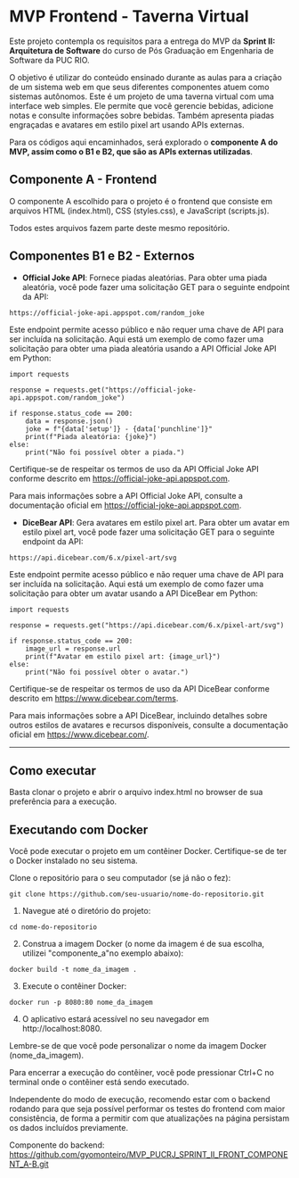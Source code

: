 # MVP Frontend - Taverna Virtual

Este projeto contempla os requisitos para a entrega do MVP da **Sprint II: Arquitetura de Software** do curso de Pós Graduação em Engenharia de Software da PUC RIO.

O objetivo é utilizar do conteúdo ensinado durante as aulas para a criação de um sistema web em que seus diferentes componentes atuem como sistemas autônomos.
Este é um projeto de uma taverna virtual com uma interface web simples. Ele permite que você gerencie bebidas, adicione notas e consulte informações sobre bebidas. Também apresenta piadas engraçadas e avatares em estilo pixel art usando APIs externas.

Para os códigos aqui encaminhados, será explorado o **componente A do MVP, assim como o B1 e B2, que são as APIs externas utilizadas**.

## Componente A - Frontend
O componente A escolhido para o projeto é o frontend que consiste em arquivos HTML (index.html), CSS (styles.css), e JavaScript (scripts.js). 

Todos estes arquivos fazem parte deste mesmo repositório.

## Componentes B1 e B2 - Externos

- **Official Joke API**: Fornece piadas aleatórias.
Para obter uma piada aleatória, você pode fazer uma solicitação GET para o seguinte endpoint da API:
```
https://official-joke-api.appspot.com/random_joke
```
Este endpoint permite acesso público e não requer uma chave de API para ser incluída na solicitação.
Aqui está um exemplo de como fazer uma solicitação para obter uma piada aleatória usando a API Official Joke API em Python:
```
import requests

response = requests.get("https://official-joke-api.appspot.com/random_joke")

if response.status_code == 200:
    data = response.json()
    joke = f"{data['setup']} - {data['punchline']}"
    print(f"Piada aleatória: {joke}")
else:
    print("Não foi possível obter a piada.")
```
Certifique-se de respeitar os termos de uso da API Official Joke API conforme descrito em https://official-joke-api.appspot.com.

Para mais informações sobre a API Official Joke API, consulte a documentação oficial em https://official-joke-api.appspot.com.

- **DiceBear API**: Gera avatares em estilo pixel art.
Para obter um avatar em estilo pixel art, você pode fazer uma solicitação GET para o seguinte endpoint da API:
```
https://api.dicebear.com/6.x/pixel-art/svg
```
Este endpoint permite acesso público e não requer uma chave de API para ser incluída na solicitação.
Aqui está um exemplo de como fazer uma solicitação para obter um avatar usando a API DiceBear em Python:
```
import requests

response = requests.get("https://api.dicebear.com/6.x/pixel-art/svg")

if response.status_code == 200:
    image_url = response.url
    print(f"Avatar em estilo pixel art: {image_url}")
else:
    print("Não foi possível obter o avatar.")
```
Certifique-se de respeitar os termos de uso da API DiceBear conforme descrito em https://www.dicebear.com/terms.

Para mais informações sobre a API DiceBear, incluindo detalhes sobre outros estilos de avatares e recursos disponíveis, consulte a documentação oficial em https://www.dicebear.com/.


---
## Como executar

Basta clonar o projeto e abrir o arquivo index.html no browser de sua preferência para a execução.

## Executando com Docker

Você pode executar o projeto em um contêiner Docker. 
Certifique-se de ter o Docker instalado no seu sistema.

Clone o repositório para o seu computador (se já não o fez):

```
git clone https://github.com/seu-usuario/nome-do-repositorio.git
```

1. Navegue até o diretório do projeto:
```
cd nome-do-repositorio
```

2. Construa a imagem Docker (o nome da imagem é de sua escolha, utilizei "componente_a"no exemplo abaixo):
```
docker build -t nome_da_imagem .
```

3. Execute o contêiner Docker:

```
docker run -p 8080:80 nome_da_imagem
```

4. O aplicativo estará acessível no seu navegador em http://localhost:8080.


Lembre-se de que você pode personalizar o nome da imagem Docker (nome_da_imagem).

Para encerrar a execução do contêiner, você pode pressionar Ctrl+C no terminal onde o contêiner está sendo executado.

Independente do modo de execução, recomendo estar com o backend rodando para que seja possível performar os testes do frontend com maior consistência, de forma a permitir com que atualizações na página persistam os dados incluídos previamente.

Componente do backend: https://github.com/gyomonteiro/MVP_PUCRJ_SPRINT_II_FRONT_COMPONENT_A-B.git

